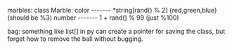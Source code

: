 marbles: class Marble:
            color ------- *string[rand() % 2] {red,green,blue}  (should be %3)
            number ------- 1 + rand() % 99 (just %100)
        
        
bag: something like list[] in py
            can create a pointer for saving the class, but forget how to remove the ball without bugging.
